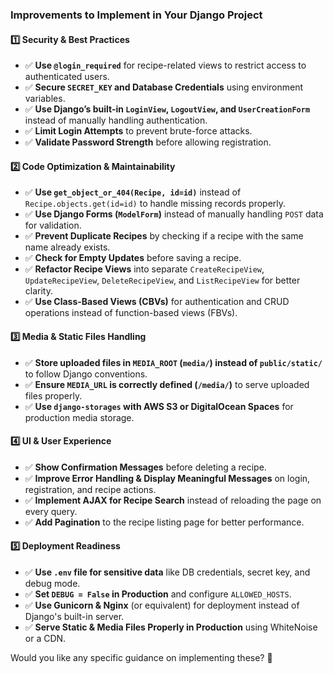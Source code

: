 ### **Improvements to Implement in Your Django Project**  

#### **1️⃣ Security & Best Practices**
- ✅ **Use `@login_required`** for recipe-related views to restrict access to authenticated users.  
- ✅ **Secure `SECRET_KEY` and Database Credentials** using environment variables.  
- ✅ **Use Django’s built-in `LoginView`, `LogoutView`, and `UserCreationForm`** instead of manually handling authentication.  
- ✅ **Limit Login Attempts** to prevent brute-force attacks.  
- ✅ **Validate Password Strength** before allowing registration.  

#### **2️⃣ Code Optimization & Maintainability**
- ✅ **Use `get_object_or_404(Recipe, id=id)`** instead of `Recipe.objects.get(id=id)` to handle missing records properly.  
- ✅ **Use Django Forms (`ModelForm`)** instead of manually handling `POST` data for validation.  
- ✅ **Prevent Duplicate Recipes** by checking if a recipe with the same name already exists.  
- ✅ **Check for Empty Updates** before saving a recipe.  
- ✅ **Refactor Recipe Views** into separate `CreateRecipeView`, `UpdateRecipeView`, `DeleteRecipeView`, and `ListRecipeView` for better clarity.  
- ✅ **Use Class-Based Views (CBVs)** for authentication and CRUD operations instead of function-based views (FBVs).  

#### **3️⃣ Media & Static Files Handling**
- ✅ **Store uploaded files in `MEDIA_ROOT` (`media/`) instead of `public/static/`** to follow Django conventions.  
- ✅ **Ensure `MEDIA_URL` is correctly defined (`/media/`)** to serve uploaded files properly.  
- ✅ **Use `django-storages` with AWS S3 or DigitalOcean Spaces** for production media storage.  

#### **4️⃣ UI & User Experience**
- ✅ **Show Confirmation Messages** before deleting a recipe.  
- ✅ **Improve Error Handling & Display Meaningful Messages** on login, registration, and recipe actions.  
- ✅ **Implement AJAX for Recipe Search** instead of reloading the page on every query.  
- ✅ **Add Pagination** to the recipe listing page for better performance.  

#### **5️⃣ Deployment Readiness**
- ✅ **Use `.env` file for sensitive data** like DB credentials, secret key, and debug mode.  
- ✅ **Set `DEBUG = False` in Production** and configure `ALLOWED_HOSTS`.  
- ✅ **Use Gunicorn & Nginx** (or equivalent) for deployment instead of Django's built-in server.  
- ✅ **Serve Static & Media Files Properly in Production** using WhiteNoise or a CDN.  

Would you like any specific guidance on implementing these? 🚀